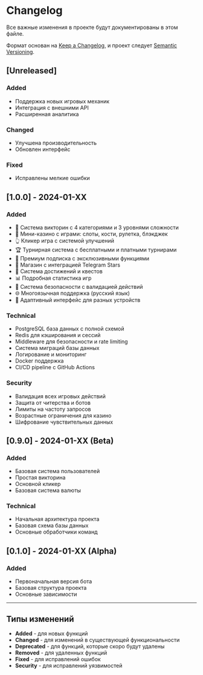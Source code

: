 # Changelog

Все важные изменения в проекте будут документированы в этом файле.

Формат основан на [Keep a Changelog](https://keepachangelog.com/en/1.0.0/),
и проект следует [Semantic Versioning](https://semver.org/spec/v2.0.0.html).

## [Unreleased]

### Added
- Поддержка новых игровых механик
- Интеграция с внешними API
- Расширенная аналитика

### Changed
- Улучшена производительность
- Обновлен интерфейс

### Fixed
- Исправлены мелкие ошибки

## [1.0.0] - 2024-01-XX

### Added
- 🎯 Система викторин с 4 категориями и 3 уровнями сложности
- 🎰 Мини-казино с играми: слоты, кости, рулетка, блэкджек
- 👆 Кликер игра с системой улучшений
- 🏆 Турнирная система с бесплатными и платными турнирами
- 💎 Премиум подписка с эксклюзивными функциями
- 🛒 Магазин с интеграцией Telegram Stars
- 🏅 Система достижений и квестов
- 📊 Подробная статистика игр
- 🔐 Система безопасности с валидацией действий
- 🌐 Многоязычная поддержка (русский язык)
- 📱 Адаптивный интерфейс для разных устройств

### Technical
- PostgreSQL база данных с полной схемой
- Redis для кэширования и сессий
- Middleware для безопасности и rate limiting
- Система миграций базы данных
- Логирование и мониторинг
- Docker поддержка
- CI/CD pipeline с GitHub Actions

### Security
- Валидация всех игровых действий
- Защита от читерства и ботов
- Лимиты на частоту запросов
- Возрастные ограничения для казино
- Шифрование чувствительных данных

## [0.9.0] - 2024-01-XX (Beta)

### Added
- Базовая система пользователей
- Простая викторина
- Основной кликер
- Базовая система валюты

### Technical
- Начальная архитектура проекта
- Базовая схема базы данных
- Основные обработчики команд

## [0.1.0] - 2024-01-XX (Alpha)

### Added
- Первоначальная версия бота
- Базовая структура проекта
- Основные зависимости

---

## Типы изменений

- **Added** - для новых функций
- **Changed** - для изменений в существующей функциональности
- **Deprecated** - для функций, которые скоро будут удалены
- **Removed** - для удаленных функций
- **Fixed** - для исправлений ошибок
- **Security** - для исправлений уязвимостей
